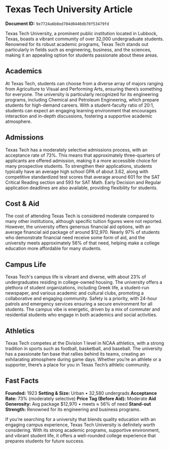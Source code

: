 # Texas Tech University Article

**Document ID:** `9e7724a6b0ed704d0440db70f53479fd`

Texas Tech University, a prominent public institution located in Lubbock, Texas, boasts a vibrant community of over 32,000 undergraduate students. Renowned for its robust academic programs, Texas Tech stands out particularly in fields such as engineering, business, and the sciences, making it an appealing option for students passionate about these areas.

## Academics
At Texas Tech, students can choose from a diverse array of majors ranging from Agriculture to Visual and Performing Arts, ensuring there’s something for everyone. The university is particularly recognized for its engineering programs, including Chemical and Petroleum Engineering, which prepare students for high-demand careers. With a student-faculty ratio of 20:1, students can expect an engaging learning environment that encourages interaction and in-depth discussions, fostering a supportive academic atmosphere.

## Admissions
Texas Tech has a moderately selective admissions process, with an acceptance rate of 73%. This means that approximately three-quarters of applicants are offered admission, making it a more accessible choice for many prospective students. To strengthen their applications, students typically have an average high school GPA of about 3.62, along with competitive standardized test scores that average around 601 for the SAT Critical Reading section and 593 for SAT Math. Early Decision and Regular application deadlines are also available, providing flexibility for students.

## Cost & Aid
The cost of attending Texas Tech is considered moderate compared to many other institutions, although specific tuition figures were not reported. However, the university offers generous financial aid options, with an average financial aid package of around $12,970. Nearly 97% of students who demonstrate financial need receive some form of aid, and the university meets approximately 56% of that need, helping make a college education more affordable for many students.

## Campus Life
Texas Tech's campus life is vibrant and diverse, with about 23% of undergraduates residing in college-owned housing. The university offers a plethora of student organizations, including Greek life, a student-run newspaper, and various academic and cultural clubs, promoting a collaborative and engaging community. Safety is a priority, with 24-hour patrols and emergency services ensuring a secure environment for all students. The campus vibe is energetic, driven by a mix of commuter and residential students who engage in both academics and social activities.

## Athletics
Texas Tech competes at the Division 1 level in NCAA athletics, with a strong tradition in sports such as football, basketball, and baseball. The university has a passionate fan base that rallies behind its teams, creating an exhilarating atmosphere during game days. Whether you’re an athlete or a supporter, there’s a place for you in Texas Tech’s athletic community.

## Fast Facts
**Founded:** 1923
**Setting & Size:** Urban • 32,580 undergrads
**Acceptance Rate:** 73% (moderately selective)
**Price Tag (Before Aid):** Moderate
**Aid Generosity:** Avg package $12,970 • meets ≈ 56% of need
**Stand-out Strength:** Renowned for its engineering and business programs.

If you’re searching for a university that blends quality education with an engaging campus experience, Texas Tech University is definitely worth considering. With its strong academic programs, supportive environment, and vibrant student life, it offers a well-rounded college experience that prepares students for future success.

